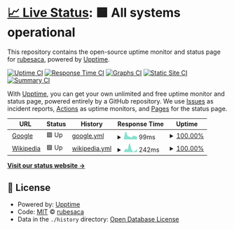 # [📈 Live Status](https://rubesaca.github.io/estado): <!--live status--> **🟩 All systems operational**

This repository contains the open-source uptime monitor and status page for [rubesaca](https://rubesaca.github.io/estado), powered by [Upptime](https://github.com/upptime/upptime).

[![Uptime CI](https://github.com/rubesaca/estado/workflows/Uptime%20CI/badge.svg)](https://github.com/rubesaca/estado/actions?query=workflow%3A%22Uptime+CI%22)
[![Response Time CI](https://github.com/rubesaca/estado/workflows/Response%20Time%20CI/badge.svg)](https://github.com/rubesaca/estado/actions?query=workflow%3A%22Response+Time+CI%22)
[![Graphs CI](https://github.com/rubesaca/estado/workflows/Graphs%20CI/badge.svg)](https://github.com/rubesaca/estado/actions?query=workflow%3A%22Graphs+CI%22)
[![Static Site CI](https://github.com/rubesaca/estado/workflows/Static%20Site%20CI/badge.svg)](https://github.com/rubesaca/estado/actions?query=workflow%3A%22Static+Site+CI%22)
[![Summary CI](https://github.com/rubesaca/estado/workflows/Summary%20CI/badge.svg)](https://github.com/rubesaca/estado/actions?query=workflow%3A%22Summary+CI%22)

With [Upptime](https://upptime.js.org), you can get your own unlimited and free uptime monitor and status page, powered entirely by a GitHub repository. We use [Issues](https://github.com/rubesaca/estado/issues) as incident reports, [Actions](https://github.com/rubesaca/estado/actions) as uptime monitors, and [Pages](https://rubesaca.github.io/estado) for the status page.

<!--start: status pages-->
<!-- This summary is generated by Upptime (https://github.com/upptime/upptime) -->
<!-- Do not edit this manually, your changes will be overwritten -->
<!-- prettier-ignore -->
| URL | Status | History | Response Time | Uptime |
| --- | ------ | ------- | ------------- | ------ |
| <img alt="" src="https://favicons.githubusercontent.com/www.google.com" height="13"> [Google](https://www.google.com) | 🟩 Up | [google.yml](https://github.com/rubesaca/estado/commits/HEAD/history/google.yml) | <details><summary><img alt="Response time graph" src="./graphs/google/response-time-week.png" height="20"> 99ms</summary><br><a href="https://rubesaca.github.io/estado/history/google"><img alt="Response time 107" src="https://img.shields.io/endpoint?url=https%3A%2F%2Fraw.githubusercontent.com%2Frubesaca%2Festado%2FHEAD%2Fapi%2Fgoogle%2Fresponse-time.json"></a><br><a href="https://rubesaca.github.io/estado/history/google"><img alt="24-hour response time 69" src="https://img.shields.io/endpoint?url=https%3A%2F%2Fraw.githubusercontent.com%2Frubesaca%2Festado%2FHEAD%2Fapi%2Fgoogle%2Fresponse-time-day.json"></a><br><a href="https://rubesaca.github.io/estado/history/google"><img alt="7-day response time 99" src="https://img.shields.io/endpoint?url=https%3A%2F%2Fraw.githubusercontent.com%2Frubesaca%2Festado%2FHEAD%2Fapi%2Fgoogle%2Fresponse-time-week.json"></a><br><a href="https://rubesaca.github.io/estado/history/google"><img alt="30-day response time 113" src="https://img.shields.io/endpoint?url=https%3A%2F%2Fraw.githubusercontent.com%2Frubesaca%2Festado%2FHEAD%2Fapi%2Fgoogle%2Fresponse-time-month.json"></a><br><a href="https://rubesaca.github.io/estado/history/google"><img alt="1-year response time 107" src="https://img.shields.io/endpoint?url=https%3A%2F%2Fraw.githubusercontent.com%2Frubesaca%2Festado%2FHEAD%2Fapi%2Fgoogle%2Fresponse-time-year.json"></a></details> | <details><summary><a href="https://rubesaca.github.io/estado/history/google">100.00%</a></summary><a href="https://rubesaca.github.io/estado/history/google"><img alt="All-time uptime 100.00%" src="https://img.shields.io/endpoint?url=https%3A%2F%2Fraw.githubusercontent.com%2Frubesaca%2Festado%2FHEAD%2Fapi%2Fgoogle%2Fuptime.json"></a><br><a href="https://rubesaca.github.io/estado/history/google"><img alt="24-hour uptime 100.00%" src="https://img.shields.io/endpoint?url=https%3A%2F%2Fraw.githubusercontent.com%2Frubesaca%2Festado%2FHEAD%2Fapi%2Fgoogle%2Fuptime-day.json"></a><br><a href="https://rubesaca.github.io/estado/history/google"><img alt="7-day uptime 100.00%" src="https://img.shields.io/endpoint?url=https%3A%2F%2Fraw.githubusercontent.com%2Frubesaca%2Festado%2FHEAD%2Fapi%2Fgoogle%2Fuptime-week.json"></a><br><a href="https://rubesaca.github.io/estado/history/google"><img alt="30-day uptime 100.00%" src="https://img.shields.io/endpoint?url=https%3A%2F%2Fraw.githubusercontent.com%2Frubesaca%2Festado%2FHEAD%2Fapi%2Fgoogle%2Fuptime-month.json"></a><br><a href="https://rubesaca.github.io/estado/history/google"><img alt="1-year uptime 100.00%" src="https://img.shields.io/endpoint?url=https%3A%2F%2Fraw.githubusercontent.com%2Frubesaca%2Festado%2FHEAD%2Fapi%2Fgoogle%2Fuptime-year.json"></a></details>
| <img alt="" src="https://favicons.githubusercontent.com/en.wikipedia.org" height="13"> [Wikipedia](https://en.wikipedia.org) | 🟩 Up | [wikipedia.yml](https://github.com/rubesaca/estado/commits/HEAD/history/wikipedia.yml) | <details><summary><img alt="Response time graph" src="./graphs/wikipedia/response-time-week.png" height="20"> 242ms</summary><br><a href="https://rubesaca.github.io/estado/history/wikipedia"><img alt="Response time 221" src="https://img.shields.io/endpoint?url=https%3A%2F%2Fraw.githubusercontent.com%2Frubesaca%2Festado%2FHEAD%2Fapi%2Fwikipedia%2Fresponse-time.json"></a><br><a href="https://rubesaca.github.io/estado/history/wikipedia"><img alt="24-hour response time 224" src="https://img.shields.io/endpoint?url=https%3A%2F%2Fraw.githubusercontent.com%2Frubesaca%2Festado%2FHEAD%2Fapi%2Fwikipedia%2Fresponse-time-day.json"></a><br><a href="https://rubesaca.github.io/estado/history/wikipedia"><img alt="7-day response time 242" src="https://img.shields.io/endpoint?url=https%3A%2F%2Fraw.githubusercontent.com%2Frubesaca%2Festado%2FHEAD%2Fapi%2Fwikipedia%2Fresponse-time-week.json"></a><br><a href="https://rubesaca.github.io/estado/history/wikipedia"><img alt="30-day response time 225" src="https://img.shields.io/endpoint?url=https%3A%2F%2Fraw.githubusercontent.com%2Frubesaca%2Festado%2FHEAD%2Fapi%2Fwikipedia%2Fresponse-time-month.json"></a><br><a href="https://rubesaca.github.io/estado/history/wikipedia"><img alt="1-year response time 221" src="https://img.shields.io/endpoint?url=https%3A%2F%2Fraw.githubusercontent.com%2Frubesaca%2Festado%2FHEAD%2Fapi%2Fwikipedia%2Fresponse-time-year.json"></a></details> | <details><summary><a href="https://rubesaca.github.io/estado/history/wikipedia">100.00%</a></summary><a href="https://rubesaca.github.io/estado/history/wikipedia"><img alt="All-time uptime 100.00%" src="https://img.shields.io/endpoint?url=https%3A%2F%2Fraw.githubusercontent.com%2Frubesaca%2Festado%2FHEAD%2Fapi%2Fwikipedia%2Fuptime.json"></a><br><a href="https://rubesaca.github.io/estado/history/wikipedia"><img alt="24-hour uptime 100.00%" src="https://img.shields.io/endpoint?url=https%3A%2F%2Fraw.githubusercontent.com%2Frubesaca%2Festado%2FHEAD%2Fapi%2Fwikipedia%2Fuptime-day.json"></a><br><a href="https://rubesaca.github.io/estado/history/wikipedia"><img alt="7-day uptime 100.00%" src="https://img.shields.io/endpoint?url=https%3A%2F%2Fraw.githubusercontent.com%2Frubesaca%2Festado%2FHEAD%2Fapi%2Fwikipedia%2Fuptime-week.json"></a><br><a href="https://rubesaca.github.io/estado/history/wikipedia"><img alt="30-day uptime 100.00%" src="https://img.shields.io/endpoint?url=https%3A%2F%2Fraw.githubusercontent.com%2Frubesaca%2Festado%2FHEAD%2Fapi%2Fwikipedia%2Fuptime-month.json"></a><br><a href="https://rubesaca.github.io/estado/history/wikipedia"><img alt="1-year uptime 100.00%" src="https://img.shields.io/endpoint?url=https%3A%2F%2Fraw.githubusercontent.com%2Frubesaca%2Festado%2FHEAD%2Fapi%2Fwikipedia%2Fuptime-year.json"></a></details>

<!--end: status pages-->

[**Visit our status website →**](https://rubesaca.github.io/estado)

## 📄 License

- Powered by: [Upptime](https://github.com/upptime/upptime)
- Code: [MIT](./LICENSE) © [rubesaca](https://rubesaca.github.io/estado)
- Data in the `./history` directory: [Open Database License](https://opendatacommons.org/licenses/odbl/1-0/)
